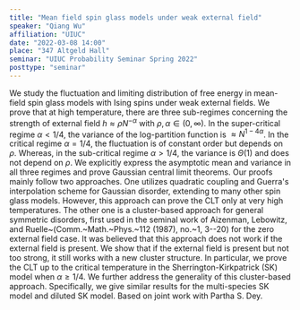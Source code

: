 ```yaml
---
title: "Mean field spin glass models under weak external field"
speaker: "Qiang Wu"
affiliation: "UIUC"
date: "2022-03-08 14:00"
place: "347 Altgeld Hall"
seminar: "UIUC Probability Seminar Spring 2022" 
posttype: "seminar"
---
```


We study the fluctuation and limiting distribution of free energy in mean-field spin glass models with Ising spins under weak external fields. We prove that at high temperature, there are three sub-regimes concerning the strength of external field $h \approx \rho N^{-\alpha}$ with $\rho,\alpha\in (0,\infty)$. In the super-critical regime $\alpha < 1/4$, the variance of the log-partition function is $\approx N^{1-4\alpha}$. In the critical regime $\alpha = 1/4$, the fluctuation is of constant order but depends on $\rho$. Whereas, in the sub-critical regime $\alpha>1/4$, the variance is $\Theta(1)$ and does not depend on $\rho$. We explicitly express the asymptotic mean and variance in all three regimes and prove Gaussian central limit theorems. Our proofs mainly follow two approaches. One utilizes quadratic coupling and Guerra's interpolation scheme for Gaussian disorder, extending to many other spin glass models. However, this approach can prove the CLT only at very high temperatures. The other one is a cluster-based approach for general symmetric disorders, first used in the seminal work of Aizenman, Lebowitz, and Ruelle~(Comm.~Math.~Phys.~112 (1987), no.~1, 3--20) for the zero external field case. It was believed that this approach does not work if the external field is present. We show that if the external field is present but not too strong, it still works with a new cluster structure. In particular, we prove the CLT up to the critical temperature in the Sherrington-Kirkpatrick (SK) model when $\alpha \ge 1/4$. We further address the generality of this cluster-based approach. Specifically, we give similar results for the multi-species SK model and diluted SK model. Based on joint work with Partha S. Dey.

